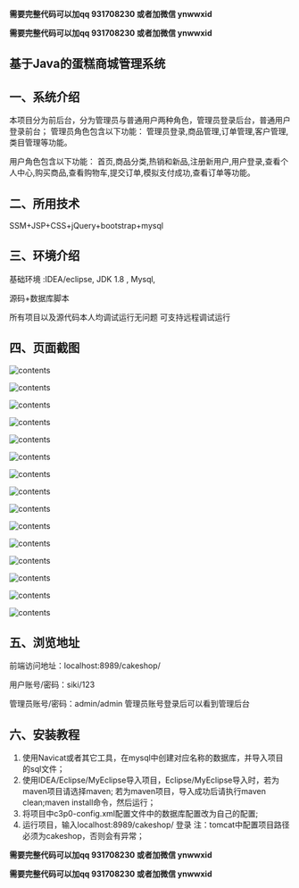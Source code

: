**需要完整代码可以加qq  931708230 或者加微信 ynwwxid**

**需要完整代码可以加qq  931708230 或者加微信  ynwwxid**


## 基于Java的蛋糕商城管理系统

## 一、系统介绍

本项目分为前后台，分为管理员与普通用户两种角色，管理员登录后台，普通用户登录前台；
管理员角色包含以下功能：
管理员登录,商品管理,订单管理,客户管理,类目管理等功能。

用户角色包含以下功能：
首页,商品分类,热销和新品,注册新用户,用户登录,查看个人中心,购买商品,查看购物车,提交订单,模拟支付成功,查看订单等功能。

## 二、所用技术

SSM+JSP+CSS+jQuery+bootstrap+mysql


## 三、环境介绍

基础环境 :IDEA/eclipse, JDK 1.8 , Mysql, 

源码+数据库脚本 

所有项目以及源代码本人均调试运行无问题 可支持远程调试运行

## 四、页面截图

![contents](./picture/picture1.png)

![contents](./picture/picture2.png)

![contents](./picture/picture3.png)

![contents](./picture/picture4.png)

![contents](./picture/picture5.png)

![contents](./picture/picture6.png)

![contents](./picture/picture7.png)

![contents](./picture/picture8.png)

![contents](./picture/picture9.png)

![contents](./picture/picture10.png)

![contents](./picture/picture11.png)

![contents](./picture/picture12.png)

![contents](./picture/picture13.png)

![contents](./picture/picture14.png)

![contents](./picture/picture15.png)


## 五、浏览地址

前端访问地址：localhost:8989/cakeshop/

用户账号/密码：siki/123

管理员账号/密码：admin/admin  管理员账号登录后可以看到管理后台

## 六、安装教程

1. 使用Navicat或者其它工具，在mysql中创建对应名称的数据库，并导入项目的sql文件；
2. 使用IDEA/Eclipse/MyEclipse导入项目，Eclipse/MyEclipse导入时，若为maven项目请选择maven;
   若为maven项目，导入成功后请执行maven clean;maven install命令，然后运行；
3. 将项目中c3p0-config.xml配置文件中的数据库配置改为自己的配置;
4. 运行项目，输入localhost:8989/cakeshop/ 登录
   注：tomcat中配置项目路径必须为cakeshop，否则会有异常；
   

**需要完整代码可以加qq  931708230 或者加微信 ynwwxid**

**需要完整代码可以加qq  931708230 或者加微信  ynwwxid**



